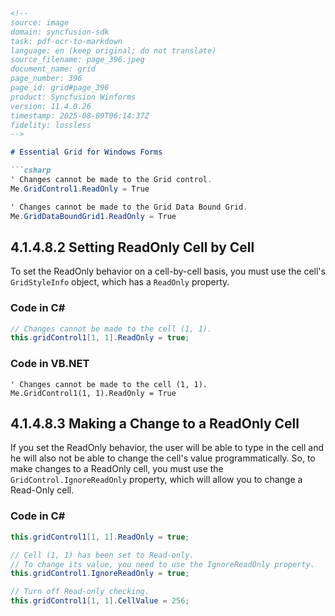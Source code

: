 ```markdown
<!--
source: image
domain: syncfusion-sdk
task: pdf-ocr-to-markdown
language: en (keep original; do not translate)
source_filename: page_396.jpeg
document_name: grid
page_number: 396
page_id: grid#page_396
product: Syncfusion Winforms
version: 11.4.0.26
timestamp: 2025-08-09T06:14:37Z
fidelity: lossless
-->

# Essential Grid for Windows Forms

```csharp
' Changes cannot be made to the Grid control.
Me.GridControl1.ReadOnly = True

' Changes cannot be made to the Grid Data Bound Grid.
Me.GridDataBoundGrid1.ReadOnly = True
```

## 4.1.4.8.2 Setting ReadOnly Cell by Cell

To set the ReadOnly behavior on a cell-by-cell basis, you must use the cell's `GridStyleInfo` object, which has a `ReadOnly` property.

### Code in C#
```csharp
// Changes cannot be made to the cell (1, 1).
this.gridControl1[1, 1].ReadOnly = true;
```

### Code in VB.NET
```vbnet
' Changes cannot be made to the cell (1, 1).
Me.GridControl1(1, 1).ReadOnly = True
```

## 4.1.4.8.3 Making a Change to a ReadOnly Cell

If you set the ReadOnly behavior, the user will be able to type in the cell and he will also not be able to change the cell's value programmatically. So, to make changes to a ReadOnly cell, you must use the `GridControl.IgnoreReadOnly` property, which will allow you to change a Read-Only cell.

### Code in C#
```csharp
this.gridControl1[1, 1].ReadOnly = true;

// Cell (1, 1) has been set to Read-only.
// To change its value, you need to use the IgnoreReadOnly property.
this.gridControl1.IgnoreReadOnly = true;

// Turn off Read-only checking.
this.gridControl1[1, 1].CellValue = 256;
```
```